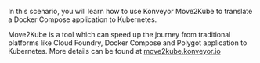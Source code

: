 In this scenario, you will learn how to use Konveyor Move2Kube to translate a Docker Compose application to Kubernetes.

Move2Kube is a tool which can speed up the journey from traditional platforms like Cloud Foundry, Docker Compose and Polygot application to Kubernetes. More details can be found at [move2kube.konveyor.io](https://move2kube.konveyor.io)
